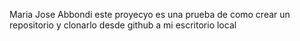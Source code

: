 Maria Jose Abbondi 
este proyecyo es una prueba de como crear un repositorio y clonarlo desde github a mi escritorio local
